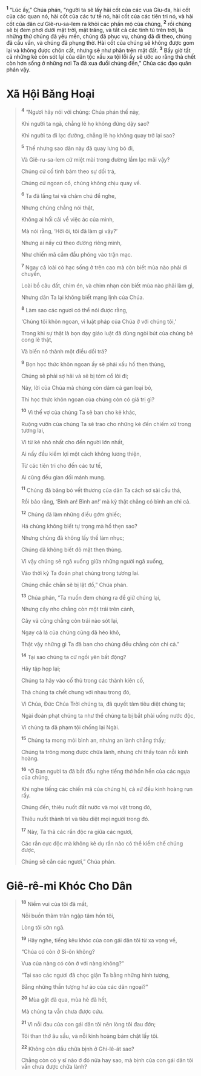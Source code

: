 <sup><b>1</b></sup> “Lúc ấy,” Chúa phán, “người ta sẽ lấy hài cốt của các vua Giu-đa, hài cốt của các quan nó, hài cốt của các tư tế nó, hài cốt của các tiên tri nó, và hài cốt của dân cư Giê-ru-sa-lem ra khỏi các phần mộ của chúng, <sup><b>2</b></sup> rồi chúng sẽ bị đem phơi dưới mặt trời, mặt trăng, và tất cả các tinh tú trên trời, là những thứ chúng đã yêu mến, chúng đã phục vụ, chúng đã đi theo, chúng đã cầu vấn, và chúng đã phụng thờ. Hài cốt của chúng sẽ không được gom lại và không được chôn cất, nhưng sẽ như phân trên mặt đất. <sup><b>3</b></sup> Bấy giờ tất cả những kẻ còn sót lại của dân tộc xấu xa tội lỗi ấy sẽ ước ao rằng thà chết còn hơn sống ở những nơi Ta đã xua đuổi chúng đến,” Chúa các đạo quân phán vậy.

# Xã Hội Băng Hoại

> <sup><b>4</b></sup> “Ngươi hãy nói với chúng: Chúa phán thế này,
>
> Khi người ta ngã, chẳng lẽ họ không đứng dậy sao?
>
> Khi người ta đi lạc đường, chẳng lẽ họ không quay trở lại sao?
>
> <sup><b>5</b></sup> Thế nhưng sao dân này đã quay lưng bỏ đi,
>
> Và Giê-ru-sa-lem cứ miệt mài trong đường lầm lạc mãi vậy?
>
> Chúng cứ cố tình bám theo sự dối trá,
>
> Chúng cứ ngoan cố, chúng không chịu quay về.
>
> <sup><b>6</b></sup> Ta đã lắng tai và chăm chú để nghe,
>
> Nhưng chúng chẳng nói thật,
>
> Không ai hối cải về việc ác của mình,
>
> Mà nói rằng, ‘Hỡi ôi, tôi đã làm gì vậy?’
>
> Nhưng ai nấy cứ theo đường riêng mình,
>
> Như chiến mã cắm đầu phóng vào trận mạc.
>
> <sup><b>7</b></sup> Ngay cả loài cò hạc sống ở trên cao mà còn biết mùa nào phải di chuyển,
>
> Loài bồ câu đất, chim én, và chim nhạn còn biết mùa nào phải làm gì,
>
> Nhưng dân Ta lại không biết mạng lịnh của Chúa.
>
> <sup><b>8</b></sup> Làm sao các ngươi có thể nói được rằng,
>
> ‘Chúng tôi khôn ngoan, vì luật pháp của Chúa ở với chúng tôi,’
>
> Trong khi sự thật là bọn dạy giáo luật đã dùng ngòi bút của chúng bẻ cong lẽ thật,
>
> Và biến nó thành một điều dối trá?
>
> <sup><b>9</b></sup> Bọn học thức khôn ngoan ấy sẽ phải xấu hổ thẹn thùng,
>
> Chúng sẽ phải sợ hãi và sẽ bị tóm cổ lôi đi;
>
> Này, lời của Chúa mà chúng còn dám cả gan loại bỏ,
>
> Thì học thức khôn ngoan của chúng còn có giá trị gì?
>
> <sup><b>10</b></sup> Vì thế vợ của chúng Ta sẽ ban cho kẻ khác,
>
> Ruộng vườn của chúng Ta sẽ trao cho những kẻ đến chiếm xứ trong tương lai,
>
> Vì từ kẻ nhỏ nhất cho đến người lớn nhất,
>
> Ai nấy đều kiếm lợi một cách không lương thiện,
>
> Từ các tiên tri cho đến các tư tế,
>
> Ai cũng đều gian dối mánh mung.
>
> <sup><b>11</b></sup> Chúng đã băng bó vết thương của dân Ta cách sơ sài cẩu thả,
>
> Rồi bảo rằng, ‘Bình an! Bình an!’ mà kỳ thật chẳng có bình an chi cả.
>
> <sup><b>12</b></sup> Chúng đã làm những điều gớm ghiếc;
>
> Há chúng không biết tự trọng mà hổ thẹn sao?
>
> Nhưng chúng đã không lấy thế làm nhục;
>
> Chúng đã không biết đỏ mặt thẹn thùng.
>
> Vì vậy chúng sẽ ngã xuống giữa những người ngã xuống,
>
> Vào thời kỳ Ta đoán phạt chúng trong tương lai.
>
> Chúng chắc chắn sẽ bị lật đổ,” Chúa phán.
>
> <sup><b>13</b></sup> Chúa phán, “Ta muốn đem chúng ra để giữ chúng lại,
>
> Nhưng cây nho chẳng còn một trái trên cành,
>
> Cây vả cũng chẳng còn trái nào sót lại,
>
> Ngay cả lá của chúng cũng đã héo khô,
>
> Thật vậy những gì Ta đã ban cho chúng đều chẳng còn chi cả.”
>
> <sup><b>14</b></sup> Tại sao chúng ta cứ ngồi yên bất động?
>
> Hãy tập họp lại;
>
> Chúng ta hãy vào cố thủ trong các thành kiên cố,
>
> Thà chúng ta chết chung với nhau trong đó,
>
> Vì Chúa, Ðức Chúa Trời chúng ta, đã quyết tâm tiêu diệt chúng ta;
>
> Ngài đoán phạt chúng ta như thể chúng ta bị bắt phải uống nước độc,
>
> Vì chúng ta đã phạm tội chống lại Ngài.
>
> <sup><b>15</b></sup> Chúng ta mong mỏi bình an, nhưng an lành chẳng thấy;
>
> Chúng ta trông mong được chữa lành, nhưng chỉ thấy toàn nỗi kinh hoàng.
>
> <sup><b>16</b></sup> “Ở Ðan người ta đã bắt đầu nghe tiếng thở hổn hển của các ngựa của chúng,
>
> Khi nghe tiếng các chiến mã của chúng hí, cả xứ đều kinh hoàng run rẩy.
>
> Chúng đến, thiêu nuốt đất nước và mọi vật trong đó,
>
> Thiêu nuốt thành trì và tiêu diệt mọi người trong đó.
>
> <sup><b>17</b></sup> Này, Ta thả các rắn độc ra giữa các ngươi,
>
> Các rắn cực độc mà không kẻ dụ rắn nào có thể kiềm chế chúng được,
>
> Chúng sẽ cắn các ngươi,” Chúa phán.

# Giê-rê-mi Khóc Cho Dân

> <sup><b>18</b></sup> Niềm vui của tôi đã mất,
>
> Nỗi buồn thảm tràn ngập tâm hồn tôi,
>
> Lòng tôi sờn ngã.
>
> <sup><b>19</b></sup> Hãy nghe, tiếng kêu khóc của con gái dân tôi từ xa vọng về,
>
> “Chúa có còn ở Si-ôn không?
>
> Vua của nàng có còn ở với nàng không?”
>
> “Tại sao các ngươi đã chọc giận Ta bằng những hình tượng,
>
> Bằng những thần tượng hư ảo của các dân ngoại?”
>
> <sup><b>20</b></sup> Mùa gặt đã qua, mùa hè đã hết,
>
> Mà chúng ta vẫn chưa được cứu.
>
> <sup><b>21</b></sup> Vì nỗi đau của con gái dân tôi nên lòng tôi đau đớn;
>
> Tôi than thở âu sầu, và nỗi kinh hoàng bám chặt lấy tôi.
>
> <sup><b>22</b></sup> Không còn dầu chữa bịnh ở Ghi-lê-át sao?
>
> Chẳng còn có y sĩ nào ở đó nữa hay sao, mà bịnh của con gái dân tôi vẫn chưa được chữa lành?
